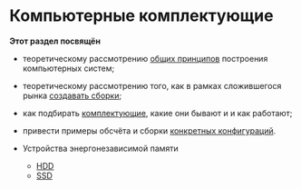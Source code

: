 # Компьютерные комплектующие

**Этот раздел посвящён**

- теоретическому рассмотрению [общих принципов](arch/README.md) построения компьютерных систем;
- теоретическому рассмотрению того, как в рамках сложившегося рынка [создавать сборки](mach-conf/README.md);
- как подбирать [комплектующие](components/README.md), какие они бывают и и как работают;
- привести примеры обсчёта и сборки [конкретных конфигураций](specifications/README.md).

- Устройства энергонезависимой памяти
  - [HDD](hdd/README.md)
  - [SSD](ssd/ssd1.md)
